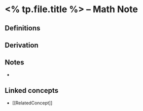 # <% tp.file.title %> – Math Note

## Definitions

$$
% Your LaTeX goes here
$$

## Derivation

$$
% Steps
$$

## Notes
- 

## Linked concepts
- [[RelatedConcept]]
